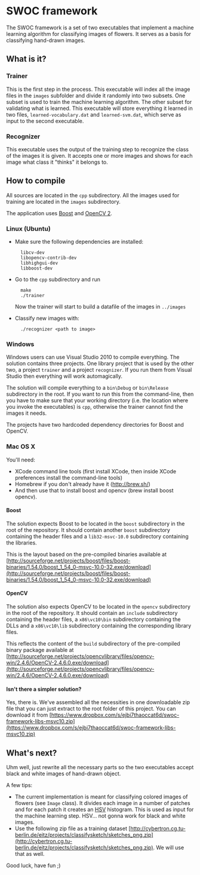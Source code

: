 # SWOC framework #

The SWOC framework is a set of two executables that implement a machine learning algorithm for classifying images of flowers. It serves as a basis for classifying hand-drawn images.

## What is it? ##

### Trainer ###

This is the first step in the process. This executable will index all the image files in the `images` subfolder and divide it randomly into two subsets. One subset is used to train the machine learning algorithm. The other subset for validating what is learned. This executable will store everything it learned in two files, `learned-vocabulary.dat` and `learned-svm.dat`, which serve as input to the second executable.

### Recognizer ###

This executable uses the output of the training step to recognize the class of the images it is given. It accepts one or more images and shows for each image what class it "thinks" it belongs to. 

## How to compile ##

All sources are located in the `cpp` subdirectory. All the images used for training are located in the `images` subdirectory.

The application uses [Boost](http://www.boost.org/) and [OpenCV 2](http://opencv.org/).

### Linux (Ubuntu) ###

- Make sure the following dependencies are installed:

		libcv-dev
		libopencv-contrib-dev
		libhighgui-dev
		libboost-dev

- Go to the `cpp` subdirectory and run

		make
		./trainer

	Now the trainer will start to build a datafile of the images in `../images`
 
- Classify new images with:

		./recognizer <path to image>


### Windows ###

Windows users can use Visual Studio 2010 to compile everything. The solution contains three projects. One library project that is used by the other two, a project `trainer` and a project `recognizer`. If you run them from Visual Studio then everything will work automagically.

The solution will compile everything to a `bin\Debug` or `bin\Release` subdirectory in the root. If you want to run this from the command-line, then you have to make sure that your working directory (i.e. the location where you invoke the executables) is `cpp`, otherwise the trainer cannot find the images it needs.

The projects have two hardcoded dependency directories for Boost and OpenCV.

### Mac OS X ###

You'll need:

- XCode command line tools (first install XCode, then inside XCode preferences install the command-line tools)
- Homebrew if you don't already have it (http://brew.sh/) 
- And then use that to install boost and opencv (brew install boost opencv).

#### Boost ####

The solution expects Boost to be located in the `boost` subdirectory in the root of the repository. It should contain another `boost` subdirectory containing the header files and a `lib32-msvc-10.0` subdirectory containing the libraries.

This is the layout based on the pre-compiled binaries available at [http://sourceforge.net/projects/boost/files/boost-binaries/1.54.0/boost_1_54_0-msvc-10.0-32.exe/download](http://sourceforge.net/projects/boost/files/boost-binaries/1.54.0/boost_1_54_0-msvc-10.0-32.exe/download)

#### OpenCV ####

The solution also expects OpenCV to be located in the `opencv` subdirectory in the root of the repository. It should contain an `include` subdirectory containing the header files, a `x86\vc10\bin` subdirectory containing the DLLs and a `x86\vc10\lib` subdirectory containing the corresponding library files.

This reflects the content of the `build` subdirectory of the pre-compiled binary package available at [http://sourceforge.net/projects/opencvlibrary/files/opencv-win/2.4.6/OpenCV-2.4.6.0.exe/download](http://sourceforge.net/projects/opencvlibrary/files/opencv-win/2.4.6/OpenCV-2.4.6.0.exe/download)

#### Isn't there a simpler solution? ####

Yes, there is. We've assembled all the necessities in one downloadable zip file that you can just extract to the root folder of this project. You can download it from [https://www.dropbox.com/s/ejbi7thaoccat6d/swoc-framework-libs-msvc10.zip](https://www.dropbox.com/s/ejbi7thaoccat6d/swoc-framework-libs-msvc10.zip)


## What's next? ##

Uhm well, just rewrite all the necessary parts so the two executables accept black and white images of hand-drawn object.

A few tips:

- The current implementation is meant for classifying colored images of flowers (see `Image` class). It divides each image in a number of patches and for each patch it creates an [HSV](http://en.wikipedia.org/wiki/HSL_and_HSV) histogram. This is used as input for the machine learning step. HSV... not gonna work for black and white images.
- Use the following zip file as a training dataset [http://cybertron.cg.tu-berlin.de/eitz/projects/classifysketch/sketches_png.zip](http://cybertron.cg.tu-berlin.de/eitz/projects/classifysketch/sketches_png.zip). We will use that as well.

Good luck, have fun ;)
